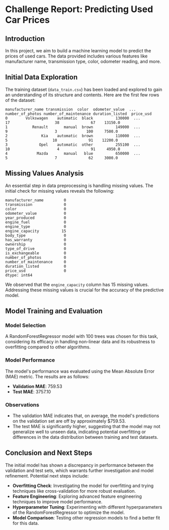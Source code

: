 
# Challenge Report: Predicting Used Car Prices

## Introduction
In this project, we aim to build a machine learning model to predict the prices of used cars. The data provided includes various features like manufacturer name, transmission type, color, odometer reading, and more. 

## Initial Data Exploration
The training dataset (`data_train.csv`) has been loaded and explored to gain an understanding of its structure and contents. Here are the first few rows of the dataset:

```plaintext
manufacturer_name transmission  color  odometer_value  ...  number_of_photos number_of_maintenance duration_listed  price_usd
0        Volkswagen    automatic  black          130000  ...                17                    38              67    13150.0
1           Renault       manual  brown          149000  ...                 9                     3             100     7500.0
2               Kia    automatic  brown          110000  ...                 5                    10              91    12200.0
3              Opel    automatic  other          255100  ...                10                     4              91     4950.0
4             Mazda       manual   blue          650000  ...                 5                     7              62     3000.0
```

## Missing Values Analysis
An essential step in data preprocessing is handling missing values. The initial check for missing values reveals the following:

```plaintext
manufacturer_name         0
transmission              0
color                     0
odometer_value            0
year_produced             0
engine_fuel               0
engine_type               0
engine_capacity          15
body_type                 0
has_warranty              0
ownership                 0
type_of_drive             0
is_exchangeable           0
number_of_photos          0
number_of_maintenance     0
duration_listed           0
price_usd                 0
dtype: int64
```

We observed that the `engine_capacity` column has 15 missing values. Addressing these missing values is crucial for the accuracy of the predictive model.

## Model Training and Evaluation

### Model Selection
A RandomForestRegressor model with 100 trees was chosen for this task, considering its efficacy in handling non-linear data and its robustness to overfitting compared to other algorithms.

### Model Performance
The model's performance was evaluated using the Mean Absolute Error (MAE) metric. The results are as follows:

- **Validation MAE**: 759.53
- **Test MAE**: 3757.10

### Observations
- The validation MAE indicates that, on average, the model's predictions on the validation set are off by approximately $759.53.
- The test MAE is significantly higher, suggesting that the model may not generalize well to unseen data, indicating potential overfitting or differences in the data distribution between training and test datasets.

## Conclusion and Next Steps
The initial model has shown a discrepancy in performance between the validation and test sets, which warrants further investigation and model refinement. Potential next steps include:

- **Overfitting Check**: Investigating the model for overfitting and trying techniques like cross-validation for more robust evaluation.
- **Feature Engineering**: Exploring advanced feature engineering techniques to improve model performance.
- **Hyperparameter Tuning**: Experimenting with different hyperparameters of the RandomForestRegressor to optimize the model.
- **Model Comparison**: Testing other regression models to find a better fit for this data.

